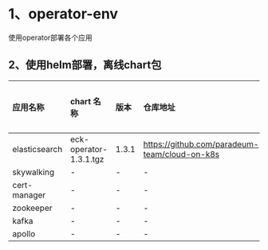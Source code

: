 # 1、operator-env

使用operator部署各个应用


## 2、使用helm部署，离线chart包

| 应用名称| chart 名称|  版本| 仓库地址 |下载连接 |
|:----|:----|:---|:---|:---|
|elasticsearch| eck-operator-1.3.1.tgz | 1.3.1 | https://github.com/paradeum-team/cloud-on-k8s | [链接](https://pnode.solarfs.io/dn/file/2b701b28aa9863eab94b7c5e9705b3a3/eck-operator-1.3.1.tgz) |
|skywalking| - | - | - |- |
|cert-manager| - | - | - |- |
|zookeeper| - | - | - |- |
|kafka| - | - | - |- |
|apollo| - | - | - |- |



